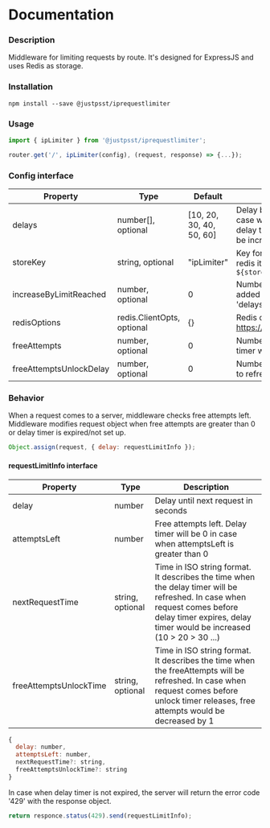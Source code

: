 # Documentation

### Description
Middleware for limiting requests by route. It's designed for ExpressJS and uses Redis as storage.

### Installation
```
npm install --save @justpsst/iprequestlimiter
```
### Usage
```javascript
import { ipLimiter } from '@justpsst/iprequestlimiter';

router.get('/', ipLimiter(config), (request, response) => {...});
```

### Config interface

Property | Type | Default | Description
------------ | ------------- | ------------- | -------------
delays | number[], optional | [10, 20, 30, 40, 50, 60] | Delay between requests in seconds. In case when request comes before delay timer expires, delay timer would be increased (10 > 20 > 30 ...)
storeKey | string, optional | "ipLimiter" | Key for redis to identify request. In redis it would be stored like `${storeKey}_${path}_${clientIp}` 
increaseByLimitReached | number, optional | 0 | Number of seconds, which would be added to delay timer in case when 'delays' array reaches it's limit
redisOptions | redis.ClientOpts, optional | {} | Redis options described here: https://www.npmjs.com/package/redis
freeAttempts | number, optional | 0 | Number of free attempts, when delay timer won't be used
freeAttemptsUnlockDelay | number, optional | 0 | Number of seconds, which is needed to refresh attemptsLeft

### Behavior
When a request comes to a server, middleware checks free attempts left. Middleware modifies request object when free attempts are greater than 0 or delay timer is expired/not set up.
```javascript
Object.assign(request, { delay: requestLimitInfo });
```
#### requestLimitInfo interface
Property | Type | Description
------------ | ------------- | -------------
delay | number | Delay until next request in seconds
attemptsLeft | number | Free attempts left. Delay timer will be 0 in case when attemptsLeft is greater than 0
nextRequestTime | string, optional | Time in ISO string format. It describes the time when the delay timer will be refreshed. In case when request comes before delay timer expires, delay timer would be increased (10 > 20 > 30 ...)
freeAttemptsUnlockTime | string, optional | Time in ISO string format. It describes the time when the freeAttempts will be refreshed. In case when request comes before unlock timer releases, free attempts would be decreased by 1

```javascript
{
  delay: number,
  attemptsLeft: number,
  nextRequestTime?: string,
  freeAttemptsUnlockTime?: string
}
```

In case when delay timer is not expired, the server will return the error code '429' with the response object.

```javascript
return responce.status(429).send(requestLimitInfo);
```